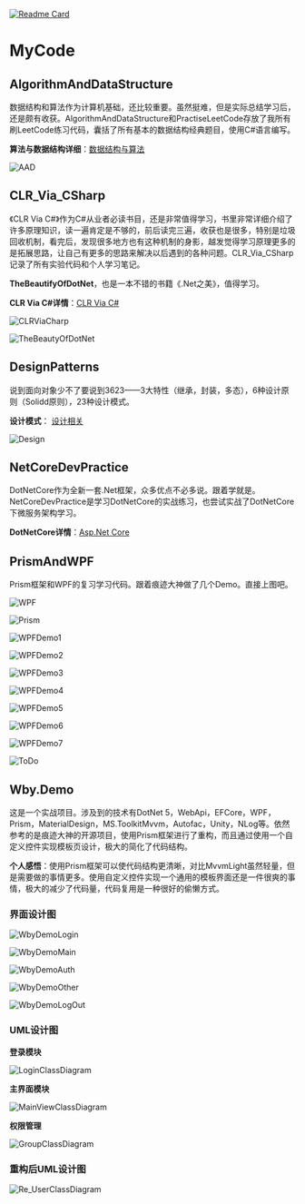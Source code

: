 

[![Readme Card](https://github-readme-stats.vercel.app/api/pin/?username=HolaAmigoV5&repo=MyCode)](https://github.com/HolaAmigoV5/MyCode)

# MyCode

## AlgorithmAndDataStructure

数据结构和算法作为计算机基础，还比较重要。虽然挺难，但是实际总结学习后，还是颇有收获。AlgorithmAndDataStructure和PractiseLeetCode存放了我所有刷LeetCode练习代码，囊括了所有基本的数据结构经典题目，使用C#语言编写。

**算法与数据结构详细**：[数据结构与算法](/PractiseLeetCode/algorithm012/README.md)

![AAD](https://cdn.jsdelivr.net/gh/HolaAmigoV5/Images/DataStructure/数据结构和算法2.png)

## CLR_Via_CSharp

《CLR Via C#》作为C#从业者必读书目，还是非常值得学习，书里非常详细介绍了许多原理知识，读一遍肯定是不够的，前后读完三遍，收获也是很多，特别是垃圾回收机制，看完后，发现很多地方也有这种机制的身影，越发觉得学习原理更多的是拓展思路，让自己有更多的思路来解决以后遇到的各种问题。CLR_Via_CSharp记录了所有实验代码和个人学习笔记。

**TheBeautifyOfDotNet**，也是一本不错的书籍《.Net之美》，值得学习。

**CLR Via C#详情**：[CLR Via C#](CLR_Via_CSharp/CLRviaCSharp.md)

![CLRViaCharp](https://cdn.jsdelivr.net/gh/HolaAmigoV5/Images/DotNet/CLRviaCSharp.png)

![TheBeautyOfDotNet](https://cdn.jsdelivr.net/gh/HolaAmigoV5/Images/DotNet/TheBeautyOfDotNet.png)

## DesignPatterns

说到面向对象少不了要说到3623——3大特性（继承，封装，多态），6种设计原则（Solidd原则），23种设计模式。

**设计模式**： [设计相关](DesignPatterns/README.md)

![Design](https://cdn.jsdelivr.net/gh/HolaAmigoV5/Images/Design/Design.png)

## NetCoreDevPractice

DotNetCore作为全新一套.Net框架，众多优点不必多说。跟着学就是。NetCoreDevPractice是学习DotNetCore的实战练习，也尝试实战了DotNetCore下微服务架构学习。

**DotNetCore详情**：[Asp.Net Core](NetCoreDevPractice/ASP.NetCore.md)

## PrismAndWPF

Prism框架和WPF的复习学习代码。跟着痕迹大神做了几个Demo。直接上图吧。

![WPF](https://cdn.jsdelivr.net/gh/HolaAmigoV5/Images/WPF/WPF.png)

![Prism](https://cdn.jsdelivr.net/gh/HolaAmigoV5/Images/WPF/Prism.png)

![WPFDemo1](https://cdn.jsdelivr.net/gh/HolaAmigoV5/Images/WPF/WPFDemo1.png)

![WPFDemo2](https://cdn.jsdelivr.net/gh/HolaAmigoV5/Images/WPF/WPFDemo2.png)

![WPFDemo3](https://cdn.jsdelivr.net/gh/HolaAmigoV5/Images/WPF/WPFDemo3.png)

![WPFDemo4](https://cdn.jsdelivr.net/gh/HolaAmigoV5/Images/WPF/WPFDemo4.png)

![WPFDemo5](https://cdn.jsdelivr.net/gh/HolaAmigoV5/Images/WPF/WPFDemo5.png)

![WPFDemo6](https://cdn.jsdelivr.net/gh/HolaAmigoV5/Images/WPF/WPFDemo6.png)

![WPFDemo7](https://cdn.jsdelivr.net/gh/HolaAmigoV5/Images/WPF/WPFDemo7.png)

![ToDo](https://cdn.jsdelivr.net/gh/HolaAmigoV5/Images/WPF/ToDo.png)

## Wby.Demo

这是一个实战项目。涉及到的技术有DotNet 5，WebApi，EFCore，WPF，Prism，MaterialDesign，MS.ToolkitMvvm，Autofac，Unity，NLog等。依然参考的是痕迹大神的开源项目，使用Prism框架进行了重构，而且通过使用一个自定义控件实现模板页设计，极大的简化了代码结构。

**个人感悟**：使用Prism框架可以使代码结构更清晰，对比MvvmLight虽然轻量，但是需要做的事情更多。使用自定义控件实现一个通用的模板界面还是一件很爽的事情，极大的减少了代码量，代码复用是一种很好的偷懒方式。

### 界面设计图

![WbyDemoLogin](https://cdn.jsdelivr.net/gh/HolaAmigoV5/Images/WPF/WbyDemoLogin.png)

![WbyDemoMain](https://cdn.jsdelivr.net/gh/HolaAmigoV5/Images/WPF/WbyDemoMain.gif)

![WbyDemoAuth](https://cdn.jsdelivr.net/gh/HolaAmigoV5/Images/WPF/WbyDemoAuth.gif)

![WbyDemoOther](https://cdn.jsdelivr.net/gh/HolaAmigoV5/Images/WPF/WbyDemoOther.gif)

![WbyDemoLogOut](https://cdn.jsdelivr.net/gh/HolaAmigoV5/Images/WPF/WbyDemoLogOut.png)

### UML设计图

**登录模块**

![LoginClassDiagram](https://cdn.jsdelivr.net/gh/HolaAmigoV5/Images/WPF/LoginClassDiagram.png)

**主界面模块**

![MainViewClassDiagram](https://cdn.jsdelivr.net/gh/HolaAmigoV5/Images/WPF/MainViewClassDiagram.png)

**权限管理**

![GroupClassDiagram](https://cdn.jsdelivr.net/gh/HolaAmigoV5/Images/WPF/GroupClassDiagram.png)



### 重构后UML设计图

![Re_UserClassDiagram](https://cdn.jsdelivr.net/gh/HolaAmigoV5/Images/WPF/Re_UserClassDiagram.png)
